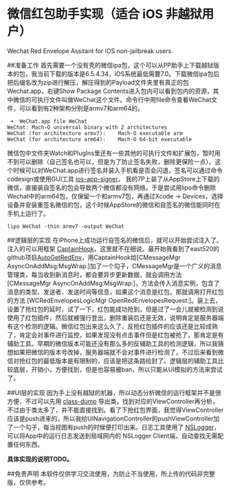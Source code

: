 # 微信红包助手实现（适合 iOS 非越狱用户）
Wechat Red Envelope Assitant for iOS non-jailbreak users.

##准备工作
首先需要一个没有壳的微信ipa包，这个可以从PP助手上下载越狱版本的包，我当前下载的版本是6.5.4.34，iOS系统最低需要7.0。下载微信ipa包后把后缀名改为zip进行解压，解压得到的Payload文件夹里有真正的包Wechat.app，右键Show Package Contents进入包内可以看到包内的资源，其中微信的可执行文件叫做WeChat这个文件。命令行中用file命令查看WeChat文件，可以看到有2种架构分别是armv7和arm64的。

``` shell
 ➜  WeChat.app file WeChat
WeChat: Mach-O universal binary with 2 architectures
WeChat (for architecture armv7):	Mach-O executable arm
WeChat (for architecture arm64):	Mach-O 64-bit executable
```
微信包中文件夹Watch和PlugIns里还有一些其他的可执行文件和扩展包，暂时用不到可以删除（自己签名也可以，但是为了防止签名失败，删除更保险一点）。这个时候可以对WeChat.app进行签名并装入手机看是否会闪退，签名可以通过命令codesign或使用GUI工具 [ios-app-signer](https://github.com/DanTheMan827/ios-app-signer)。 我的7P上装了从AppStore上下载的微信，直接装自签名的包会导致两个微信都没有网络。于是尝试用lipo命令删除Wechat中的arm64包，仅保留一个和armv7包，再通过Xcode -> Devices，选择设备并安装重签名微信的包，这个时候AppStore的微信和自签名的微信能同时在手机上运行了。

``` shell
lipo WeChat -thin armv7 -output WeChat
```

##逻辑层的实现
在iPhone上成功运行自签名的微信后，就可以开始尝试注入了。注入的可以用框架 [CaptainHook](https://github.com/rpetrich/CaptainHook)，这里就不在细说。最开始我看到了east520的github项目[AutoGetRedEnv](https://github.com/east520/AutoGetRedEnv)，用CaptainHook给[CMessageMgr AsyncOnAddMsg:MsgWrap:]加了一个勾子，CMessageMgr是一个广义的消息管理类，每当收到新消息时，都会要异步更新数据，就会调用方法[CMessageMgr AsyncOnAddMsg:MsgWrap:]，方法会传入消息实例，包含了消息的类型、发送者、发送时间等信息，如果这个消息是红包，那就调用打开红包的方法 [WCRedEnvelopesLogicMgr OpenRedEnvelopesRequest:]。装上去，设置了抢红包的延时，试了一下，红包能成功抢到，但是过了一会儿就被检测到说使用了红包插件，然后就被强行登出，删除重装后还是无效，说明肯定是服务器端有这个检测的逻辑。微信红包出来这么久了，反抢红包插件的应该还是比较成熟了，肯定会对事件进行监控，如果发现没有点击事件但是红包被抢了，那肯定是有辅助工具。早期的微信版本可能还没有那么多的反辅助工具的检测逻辑，所以我猜想如果把微信的版本号改掉，服务器端就不会对事件进行检测了，不过后来看到微信对抢红包的最低版本是有限制的，应该是把这条路给封了。逻辑层的辅助工具比较底层，开销小，方便找到，但是也容易被ban，所以只能从UI模拟的方法来尝试了。

##UI层的实现
因为手上没有越狱的机器，所以动态分析微信的运行框架并不是很方便，不过可以先用 [class-dump](https://github.com/nygard/class-dump) 导出类，找到对应的ViewController再分析，不过由于类太多了，并不能直接找到。看了下抢红包界面，我觉得ViewController应该是push进来的，所以我给UINavigationController的pushViewController加了一个勾子，每当视图有push的时候便打印出来。日志工具使用了 [NSLogger](https://github.com/fpillet/NSLogger)，可以将App中的运行日志发送到局域网内的 NSLogger Client端，自动查找无需配置任何东西。

__具体实现的说明TODO。__


##免责声明
本软件仅供学习交流使用，为防止不当使用，所上传的代码非完整版，仅供参考。